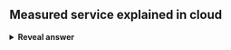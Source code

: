 ## Measured service explained in cloud
<details>
<summary><b>Reveal answer</b></summary>
Cloud services provide monitors + measures usage for optimisation and billing purposes<br><br>Pay for what u use
</details>
